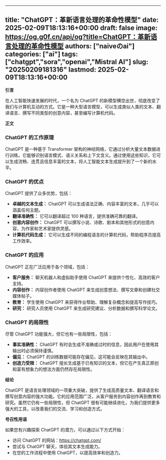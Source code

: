 
---
title: "ChatGPT：革新语言处理的革命性模型"
date: 2025-02-09T18:13:16+00:00
draft: false
image: https://og.g0f.cn/api/og?title=ChatGPT：革新语言处理的革命性模型
authors: ["naiveのai"]
categories: ["ai"]
tags: ["chatgpt","sora","openai","Mistral AI"]
slug: "20250209181316"
lastmod: 2025-02-09T18:13:16+00:00
---
**引言**

在人工智能快速发展的时代，一个名为 ChatGPT 的新模型横空出世，彻底改变了我们与计算机互动的方式。它是一种大型语言模型，可以生成类似人类的文本、翻译语言、撰写不同类型的创意内容，甚至编写计算机代码。

**正文**

### ChatGPT 的工作原理

ChatGPT 是一种基于 Transformer 架构的神经网络，它通过分析大量文本数据进行训练。它能够识别语言模式、语义关系和上下文含义。通过使用这些知识，它可以生成流畅、连贯且信息丰富的文本，将人工智能文本生成提升到了一个新的水平。

### ChatGPT 的优点

ChatGPT 提供了众多优势，包括：

- **卓越的文本生成：** ChatGPT 可以生成语法正确、内容丰富的文本，几乎可以涵盖任何主题。
- **翻译准确性：** 它可以翻译超过 100 种语言，提供准确可靠的翻译。
- **创意内容创作：** ChatGPT 可以撰写小说、诗歌、剧本和其他形式的创意内容，为作家和艺术家提供灵感。
- **计算机代码生成：** 它可以生成不同的编程语言的计算机代码，帮助程序员提高工作效率。

### ChatGPT 的应用

ChatGPT 正在广泛应用于各个领域，包括：

- **客户服务：** 聊天机器人和虚拟助手使用 ChatGPT 来提供个性化、高效的客户支持。
- **内容创作：** 内容创作者使用 ChatGPT 来生成创意想法、撰写文章和创建社交媒体帖子。
- **教育：** 学生使用 ChatGPT 来获得作业帮助、理解复杂概念和提高写作技巧。
- **研究：** 研究人员使用 ChatGPT 来生成研究建议、分析数据和撰写科学论文。

### ChatGPT 的局限性

尽管 ChatGPT 功能强大，但它也有一些局限性，包括：

- **事实准确性：** ChatGPT 有时会生成不准确或过时的信息，因此用户在使用其输出时必须保持谨慎。
- **偏见：** ChatGPT 的训练数据可能存在偏见，这可能会反映在其输出中。
- **创造力受限：** ChatGPT 擅长生成基于已有知识的文本，但它在产生真正原创和富有想象力的想法方面仍然存在局限性。

**结论**

ChatGPT 是语言处理领域的一项重大突破，提供了生成高质量文本、翻译语言和撰写创意内容的强大功能。它的应用范围广泛，从客户服务到内容创作再到教育和研究。虽然它仍有一些局限性，但 ChatGPT 很有可能继续进化，为我们提供更多强大的工具，以改善我们的交流、学习和创造方式。

**号召性用语**

如果您有兴趣探索 ChatGPT 的潜力，可以通过以下方式开始：

- 访问 ChatGPT 的网站：https://chatgpt.com/
- 尝试与 ChatGPT 聊天，体验其文本生成能力。
- 在您的工作流程中使用 ChatGPT，以提高效率和创造力。